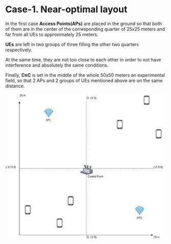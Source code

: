 # Case-1. Near-optimal layout

In the first case **Access Points(APs)** are placed in the ground so that both of them are in the center of the corresponding quarter of 25x25 meters and far from all UEs to approximately 25 meters.

**UEs** are left in two groups of three filling the other two quarters respectively.

At the same time, they are not too close to each other in order to not have interference and absolutely the same conditions.

Finally, **CnC** is set in the middle of the whole 50x50 meters an experimental field, so that 2 APs and 2 groups of UEs mentioned above are on the same distance.

![Near-optimal layout example](images/05-cases-description-Near-Optimal.png)
